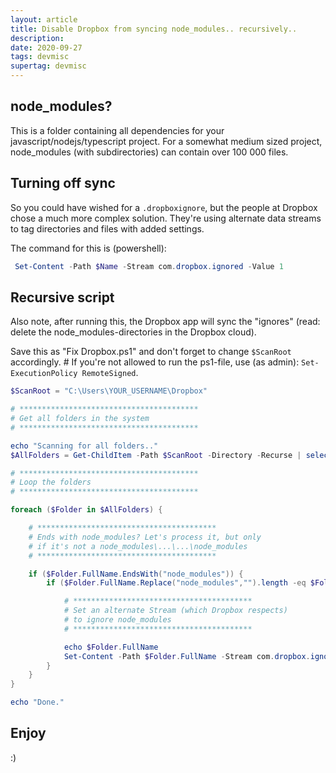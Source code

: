 ```yaml
---
layout: article
title: Disable Dropbox from syncing node_modules.. recursively..
description: 
date: 2020-09-27
tags: devmisc
supertag: devmisc
---
```


## node_modules?

This is a folder containing all dependencies for your javascript/nodejs/typescript project. For a somewhat medium sized project, node_modules (with subdirectories) can contain over 100 000 files.

## Turning off sync

So you could have wished for a ```.dropboxignore```, but the people at Dropbox chose a much more complex solution. They're using alternate data streams to tag directories and files with added settings. 

The command for this is (powershell):

```powershell
 Set-Content -Path $Name -Stream com.dropbox.ignored -Value 1
 ```

## Recursive script

Also note, after running this, the Dropbox app will sync the "ignores" (read: delete the node_modules-directories in the Dropbox cloud).

Save this as "Fix Dropbox.ps1" and don't forget to change ```$ScanRoot``` accordingly. # If you're not allowed to run the ps1-file, use (as admin): ```Set-ExecutionPolicy RemoteSigned```.

```powershell
$ScanRoot = "C:\Users\YOUR_USERNAME\Dropbox"

# ****************************************
# Get all folders in the system
# ****************************************

echo "Scanning for all folders.."
$AllFolders = Get-ChildItem -Path $ScanRoot -Directory -Recurse | select FullName

# ****************************************
# Loop the folders
# ****************************************

foreach ($Folder in $AllFolders) {

    # ****************************************
    # Ends with node_modules? Let's process it, but only
    # if it's not a node_modules\...\...\node_modules
    # ****************************************

    if ($Folder.FullName.EndsWith("node_modules")) {
        if ($Folder.FullName.Replace("node_modules","").length -eq $Folder.FullName.Length - 12){

            # ****************************************
            # Set an alternate Stream (which Dropbox respects)
            # to ignore node_modules
            # ****************************************

            echo $Folder.FullName
            Set-Content -Path $Folder.FullName -Stream com.dropbox.ignored -Value 1
        }
    }
}

echo "Done."
```

## Enjoy

:)
